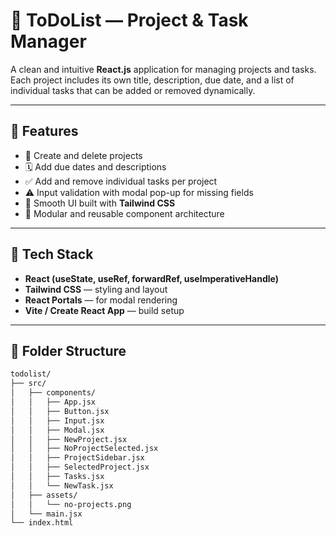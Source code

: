 # 📝 ToDoList — Project & Task Manager

A clean and intuitive **React.js** application for managing projects and tasks.  
Each project includes its own title, description, due date, and a list of individual tasks that can be added or removed dynamically.

---

## 🚀 Features

- 📁 Create and delete projects  
- 🗓 Add due dates and descriptions  
- ✅ Add and remove individual tasks per project  
- ⚠️ Input validation with modal pop-up for missing fields  
- 🎨 Smooth UI built with **Tailwind CSS**  
- 🧩 Modular and reusable component architecture  

---

## 🧠 Tech Stack

- **React (useState, useRef, forwardRef, useImperativeHandle)**  
- **Tailwind CSS** — styling and layout  
- **React Portals** — for modal rendering  
- **Vite / Create React App** — build setup  

---

## 📂 Folder Structure

```bash
todolist/
├── src/
│   ├── components/
│   │   ├── App.jsx
│   │   ├── Button.jsx
│   │   ├── Input.jsx
│   │   ├── Modal.jsx
│   │   ├── NewProject.jsx
│   │   ├── NoProjectSelected.jsx
│   │   ├── ProjectSidebar.jsx
│   │   ├── SelectedProject.jsx
│   │   ├── Tasks.jsx
│   │   └── NewTask.jsx
│   ├── assets/
│   │   └── no-projects.png
│   └── main.jsx
└── index.html

